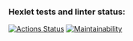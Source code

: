 ### Hexlet tests and linter status:
[![Actions Status](https://github.com/pavla36/php-project-45/workflows/hexlet-check/badge.svg)](https://github.com/pavla36/php-project-45/actions)
[![Maintainability](https://api.codeclimate.com/v1/badges/cf1a081d92cfd7cd8efd/maintainability)](https://codeclimate.com/github/pavla36/frontend-project-lvl1/maintainability)
